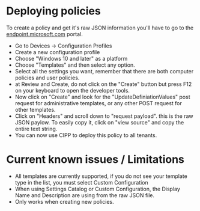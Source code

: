 # Deploying policies

To create a policy and get it's raw JSON information you'll have to go to the [endpoint.microsoft.com](https://endpoint.microsoft.com) portal.

- Go to Devices -> Configuration Profiles
- Create a new configuration profile
- Choose "Windows 10 and later" as a platform
- Choose "Templates" and then select any option.
- Select all the settings you want, remember that there are both computer policies and user policies.
- at Review and Create, do not click on the "Create" button but press F12 on your keyboard to open the developer tools.
- Now click on "Create" and look for the "UpdateDefiniationValues" post request for administrative templates, or any other POST request for other templates. 
- Click on "Headers" and scroll down to "request payload". this is the raw JSON paylow. To easily copy it, click on "view source" and copy the entire text string.
- You can now use CIPP to deploy this policy to all tenants.



# Current known issues / Limitations

- All templates are currently supported, if you do not see your template type in the list, you must select Custom Configuration
- When using Settings Catalog or Custom Configuration, the Display Name and Description are using from the raw JSON file.
- Only works when creating new policies.
